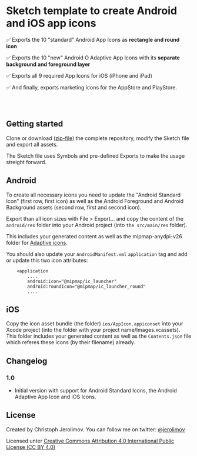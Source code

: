 # Sketch template to create Android and iOS app icons

✅ Exports the 10 "standard" Android App Icons as **rectangle and round icon**

✅ Exports the 10 "new" Android O Adaptive App Icons with its **separate background and foreground layer**

✅ Exports all 9 required App Icons for iOS (iPhone and iPad)

✅ And finally, exports marketing icons for the AppStore and PlayStore.

<br/>
<br/>

## Getting started

Clone or download ([zip-file](https://github.com/jerolimov/app_icon_template/archive/master.zip))
the complete repository, modify the Sketch file and export all assets.

The Sketch file uses Symbols and pre-defined Exports to make the usage streight forward.

## Android

To create all necessary icons you need to update the "Android Standard Icon" (first row, first icon)
as well as the Android Foreground and Android Background assets (second row, first and second icon).

Export than all icon sizes with File > Export... and copy the content of the `android/res` folder
into your Android project (into `the src/main/res` folder).

This includes your generated content as well as the mipmap-anydpi-v26 folder for
[Adaptive icons](https://developer.android.com/guide/practices/ui_guidelines/icon_design_adaptive).

You should also update your `AndroidManifest.xml` `application` tag and add or update this
two icon attributes:

```
    <application
        ....
        android:icon="@mipmap/ic_launcher"
        android:roundIcon="@mipmap/ic_launcher_round"
        ....
```

## iOS

Copy the icon asset bundle (the folder) `ios/AppIcon.appiconset` into your Xcode project
(into the folder with your project name/Images.xcassets).
This folder includes your generated content as well as the `Contents.json` file which
referes these icons (by their filename) already.

## Changelog

### 1.0

*   Initial version with support for Android Standard Icons,
    the Android Adaptive App Icon and iOS Icons.

## License

Created by Christoph Jerolimov. You can follow me on twitter: [@jerolimov](https://twitter.com/jerolimov)

Licensed unter [Creative Commons Attribution 4.0 International Public License (CC BY 4.0)](https://creativecommons.org/licenses/by/4.0/)
